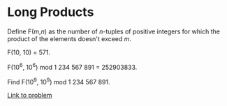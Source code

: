 # Long Products

<p>Define F(<var>m</var>,<var>n</var>) as the number of <var>n</var>-tuples of positive integers for which the product of the elements doesn't exceed <var>m</var>.</p>
<p>F(10, 10) = 571.</p>
<p>F(10<sup>6</sup>, 10<sup>6</sup>) mod 1 234 567 891 = 252903833.</p>
<p>Find F(10<sup>9</sup>, 10<sup>9</sup>) mod 1 234 567 891.</p>


[Link to problem](https://projecteuler.net/problem=452)
